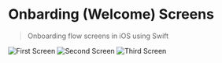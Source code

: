 # Onbarding (Welcome) Screens

> Onboarding flow screens in iOS using Swift

![First Screen](https://res.cloudinary.com/waheedafolabi/image/upload/v1610303279/Simulator_Screen_Shot_-_iPhone_11_Pro_-_2021-01-10_at_19.24.04.png)
![Second Screen](https://res.cloudinary.com/waheedafolabi/image/upload/v1610303279/Simulator_Screen_Shot_-_iPhone_11_Pro_-_2021-01-10_at_19.24.09.png)
![Third Screen](https://res.cloudinary.com/waheedafolabi/image/upload/v1610303279/Simulator_Screen_Shot_-_iPhone_11_Pro_-_2021-01-10_at_19.24.17.png)


